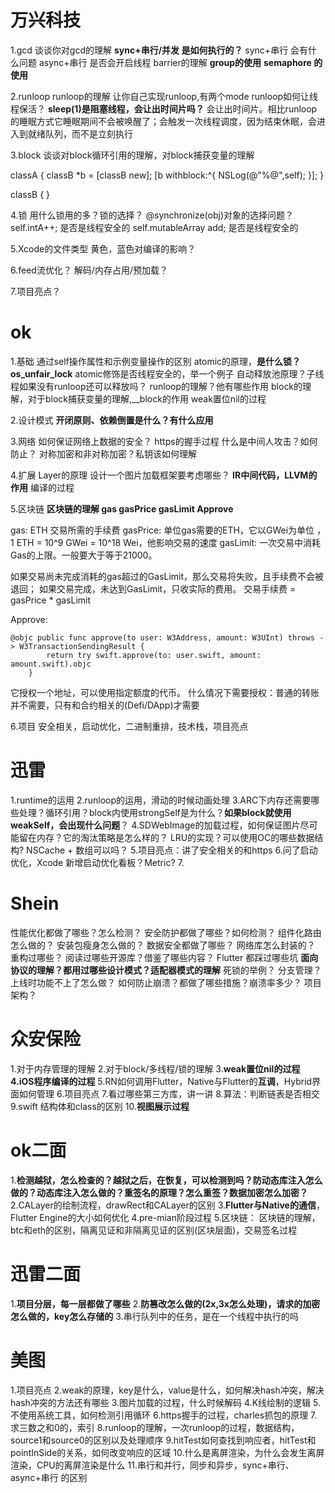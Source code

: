 # 万兴科技
1.gcd
谈谈你对gcd的理解
**sync+串行/并发 是如何执行的？**
sync+串行 会有什么问题
async+串行 是否会开启线程
barrier的理解
**group的使用**
**semaphore 的使用**

2.runloop
runloop的理解
让你自己实现runloop,有两个mode
runloop如何让线程保活？
**sleep(1)是阻塞线程，会让出时间片吗？** 会让出时间片。相比runloop的睡眠方式它睡眠期间不会被唤醒了；会触发一次线程调度，因为结束休眠，会进入到就绪队列，而不是立刻执行

3.block
谈谈对block循环引用的理解，对block捕获变量的理解

classA {
    classB *b = [classB new];
    [b withblock:^{
        NSLog(@"%@",self);
    }];
}

classB {
}

4.锁
用什么锁用的多？锁的选择？
@synchronize(obj)对象的选择问题？
self.intA++; 是否是线程安全的
self.mutableArray add; 是否是线程安全的

5.Xcode的文件类型
黄色，蓝色对编译的影响？

6.feed流优化？
解码/内存占用/预加载？

7.项目亮点？

# ok
1.基础
通过self操作属性和示例变量操作的区别
atomic的原理，**是什么锁？ os_unfair_lock** 
atomic修饰是否线程安全的，举一个例子
自动释放池原理？子线程如果没有runloop还可以释放吗？
runloop的理解？他有哪些作用
block的理解，对于block捕获变量的理解,__block的作用
weak置位nil的过程


2.设计模式
**开闭原则、依赖倒置是什么？有什么应用**

3.网络
如何保证网络上数据的安全？
https的握手过程
什么是中间人攻击？如何防止？
对称加密和非对称加密？私钥该如何理解

4.扩展
Layer的原理
设计一个图片加载框架要考虑哪些？
**IR中间代码，LLVM的作用**
编译的过程

5.区块链
**区块链的理解
gas gasPrice gasLimit
Approve**

gas: ETH 交易所需的手续费
gasPrice: 单位gas需要的ETH，它以GWei为单位 ，1 ETH = 10^9 GWei = 10^18 Wei，他影响交易的速度
gasLimit: 一次交易中消耗Gas的上限。一般要大于等于21000。

如果交易尚未完成消耗的gas超过的GasLimit，那么交易将失败，且手续费不会被退回；
如果交易完成，未达到GasLimit，只收实际的费用。
交易手续费 = gasPrice * gasLimit

Approve:
```
@objc public func approve(to user: W3Address, amount: W3UInt) throws -> W3TransactionSendingResult {
		return try swift.approve(to: user.swift, amount: amount.swift).objc
	}
```
它授权一个地址，可以使用指定额度的代币。
什么情况下需要授权：普通的转账并不需要，只有和合约相关的(Defi/DApp)才需要

6.项目
安全相关，启动优化，二进制重排，技术栈，项目亮点

# 迅雷
1.runtime的运用
2.runloop的运用，滑动的时候动画处理
3.ARC下内存还需要哪些处理？循环引用？block内使用strongSelf是为什么？**如果block就使用weakSelf，会出现什么问题**？
4.SDWebImage的加载过程，如何保证图片尽可能留在内存？它的淘汰策略是怎么样的？
LRU的实现？可以使用OC的哪些数据结构? NSCache + 数组可以吗？
5.项目亮点：讲了安全相关的和https
6.问了启动优化，Xcode 新增启动优化看板？Metric?
7.

# Shein
性能优化都做了哪些？怎么检测？
安全防护都做了哪些？如何检测？
组件化路由怎么做的？
安装包瘦身怎么做的？
数据安全都做了哪些？
网络库怎么封装的？
重构过哪些？
阅读过哪些开源库？借鉴了哪些内容？
Flutter 都踩过哪些坑
**面向协议的理解？都用过哪些设计模式？适配器模式的理解**
死锁的举例？
分支管理？上线时功能不上了怎么做？
如何防止崩溃？都做了哪些措施？崩溃率多少？
项目架构？

# 众安保险
1.对于内存管理的理解
2.对于block/多线程/锁的理解
3.**weak置位nil的过程**
**4.iOS程序编译的过程**
5.RN如何调用Flutter，Native与Flutter的**互调**，Hybrid界面如何管理
6.项目亮点
7.看过哪些第三方库，讲一讲
8.算法：判断链表是否相交
9.swift 结构体和class的区别
10.**视图展示过程** 

# ok二面
1.**检测越狱，怎么检查的？越狱之后，在恢复，可以检测到吗？防动态库注入怎么做的？动态库注入怎么做的？重签名的原理？怎么重签？数据加密怎么加密？**
2.CALayer的绘制流程，drawRect和CALayer的区别
3.**Flutter与Native的通信**，Flutter Engine的大小如何优化
4.pre-mian阶段过程
5.区块链：
区块链的理解，btc和eth的区别，隔离见证和非隔离见证的区别(区块层面)，交易签名过程

# 迅雷二面
1.**项目分层，每一层都做了哪些**
2.**防篡改怎么做的(2x,3x怎么处理)，请求的加密怎么做的，key怎么存储的**
3.串行队列中的任务，是在一个线程中执行的吗


# 美图
1.项目亮点
2.weak的原理，key是什么，value是什么，如何解决hash冲突，解决hash冲突的方法还有哪些
3.图片加载的过程，什么时候解码
4.K线绘制的逻辑
5.不使用系统工具，如何检测引用循环
6.https握手的过程，charles抓包的原理
7.求三数之和0的，索引
8.runloop的理解，一次runloop的过程，数据结构，source1和source0的区别以及处理顺序
9.hitTest如何查找到响应者，hitTest和pointInSide的关系，如何改变响应的区域
10.什么是离屏渲染，为什么会发生离屏渲染，CPU的离屏渲染是什么
11.串行和并行，同步和异步，sync+串行、async+串行 的区别